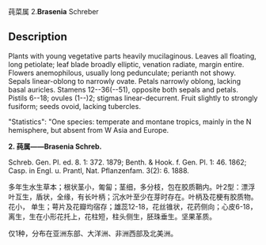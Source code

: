 莼菜属
2.**Brasenia** Schreber

## Description
Plants with young vegetative parts heavily mucilaginous. Leaves all floating, long petiolate; leaf blade broadly elliptic, venation radiate, margin entire. Flowers anemophilous, usually long pedunculate; perianth not showy. Sepals linear-oblong to narrowly ovate. Petals narrowly oblong, lacking basal auricles. Stamens 12--36(--51), opposite both sepals and petals. Pistils 6--18; ovules (1--)2; stigmas linear-decurrent. Fruit slightly to strongly fusiform; seeds ovoid, lacking tubercles.

  "Statistics": "One species: temperate and montane tropics, mainly in the N hemisphere, but absent from W Asia and Europe.

**2. 莼属——Brasenia Schreb.**

Schreb. Gen. Pl. ed. 8. 1: 372. 1879; Benth. & Hook. f. Gen. Pl. 1: 46. 1862; Casp. in Engl. u. Prantl, Nat. Pflanzenfam. 3(2): 6. 1888.

多年生水生草本；根状茎小，匍匐；茎细，多分枝，包在胶质鞘内。叶2型：漂浮叶互生，盾状，全缘，有长叶柄；沉水叶至少在芽时存在。叶柄及花梗有胶质物。花小， 单生；萼片及花瓣均宿存；雄蕊12-18，花丝锥状，花药侧向；心皮6-18，离生，生在小形花托上，花柱短，柱头侧生，胚珠垂生。坚果革质。

仅1种，分布在亚洲东部、大洋洲、非洲西部及北美洲。
